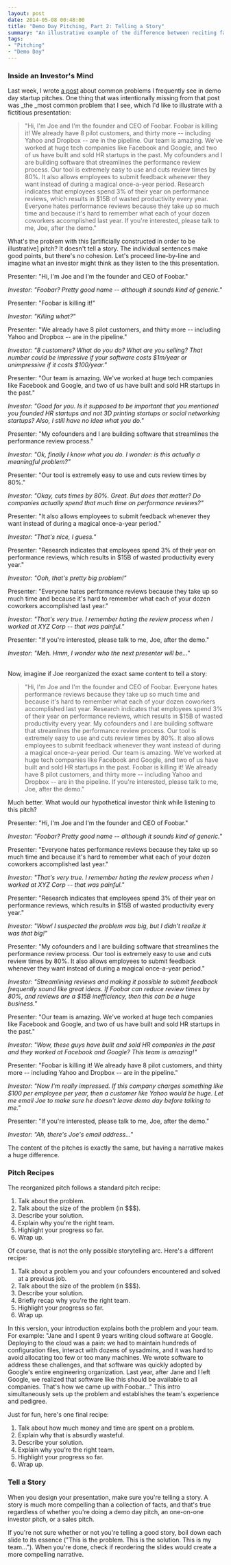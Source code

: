 ```yaml
---
layout: post
date: 2014-05-08 00:48:00
title: "Demo Day Pitching, Part 2: Telling a Story"
summary: "An illustrative example of the difference between reciting facts in a pitch vs. telling a story."
tags:
- "Pitching"
- "Demo Day"
---
```


### Inside an Investor's Mind

Last week, I wrote <a href="{{site.url}}demo-day-pitching-part-1-common-problems" target="_blank">a post</a> about common problems I frequently see in demo day startup pitches. One thing that was intentionally missing from that post was _the _most common problem that I see, which I'd like to illustrate with a fictitious presentation:

> "Hi, I'm Joe and I'm the founder and CEO of Foobar. Foobar is killing it! We already have 8 pilot customers, and thirty more -- including Yahoo and Dropbox -- are in the pipeline. Our team is amazing. We've worked at huge tech companies like Facebook and Google, and two of us have built and sold HR startups in the past. My cofounders and I are building software that streamlines the performance review process. Our tool is extremely easy to use and cuts review times by 80%. It also allows employees to submit feedback whenever they want instead of during a magical once-a-year period. Research indicates that employees spend 3% of their year on performance reviews, which results in $15B of wasted productivity every year. Everyone hates performance reviews because they take up so much time and because it's hard to remember what each of your dozen coworkers accomplished last year. If you're interested, please talk to me, Joe, after the demo."

What's the problem with this [artificially constructed in order to be illustrative] pitch? It doesn't tell a story. The individual sentences make good points, but there's no cohesion. Let's proceed line-by-line and imagine what an investor might think as they listen to the this presentation.

Presenter: "Hi, I'm Joe and I'm the founder and CEO of Foobar."

_Investor: "Foobar? Pretty good name -- although it sounds kind of generic."_

Presenter: "Foobar is killing it!"

_Investor: "Killing what?"_

Presenter: "We already have 8 pilot customers, and thirty more -- including Yahoo and Dropbox -- are in the pipeline."

_Investor: "8 customers? What do you do? What are you selling? That number could be impressive if your software costs $1m/year or unimpressive if it costs $100/year."_

Presenter: "Our team is amazing. We've worked at huge tech companies like Facebook and Google, and two of us have built and sold HR startups in the past."

_Investor: "Good for you. Is it supposed to be important that you mentioned you founded HR startups and not 3D printing startups or social networking startups? Also, I still have no idea what you do."_

Presenter: "My cofounders and I are building software that streamlines the performance review process."

_Investor: "Ok, finally I know what you do. I wonder: is this actually a meaningful problem?"_

Presenter: "Our tool is extremely easy to use and cuts review times by 80%."

_Investor: "Okay, cuts times by 80%. Great. But does that matter? Do companies actually spend that much time on performance reviews?"_

Presenter: "It also allows employees to submit feedback whenever they want instead of during a magical once-a-year period."

_Investor: "That's nice, I guess."_

Presenter: "Research indicates that employees spend 3% of their year on performance reviews, which results in $15B of wasted productivity every year."

_Investor: "Ooh, that's pretty big problem!"_

Presenter: "Everyone hates performance reviews because they take up so much time and because it's hard to remember what each of your dozen coworkers accomplished last year."

_Investor: "That's very true. I remember hating the review process when I worked at XYZ Corp -- that was painful."_

Presenter: "If you're interested, please talk to me, Joe, after the demo."

_Investor: "Meh. Hmm, I wonder who the next presenter will be..."_  

<br>
Now, imagine if Joe reorganized the exact same content to tell a story:

> "Hi, I'm Joe and I'm the founder and CEO of Foobar. Everyone hates performance reviews because they take up so much time and because it's hard to remember what each of your dozen coworkers accomplished last year. Research indicates that employees spend 3% of their year on performance reviews, which results in $15B of wasted productivity every year. My cofounders and I are building software that streamlines the performance review process. Our tool is extremely easy to use and cuts review times by 80%. It also allows employees to submit feedback whenever they want instead of during a magical once-a-year period. Our team is amazing. We've worked at huge tech companies like Facebook and Google, and two of us have built and sold HR startups in the past. Foobar is killing it! We already have 8 pilot customers, and thirty more -- including Yahoo and Dropbox -- are in the pipeline. If you're interested, please talk to me, Joe, after the demo."

Much better. What would our hypothetical investor think while listening to this pitch?

Presenter: "Hi, I'm Joe and I'm the founder and CEO of Foobar."

_Investor: "Foobar? Pretty good name -- although it sounds kind of generic."_

Presenter: "Everyone hates performance reviews because they take up so much time and because it's hard to remember what each of your dozen coworkers accomplished last year."

_Investor: "That's very true. I remember hating the review process when I worked at XYZ Corp -- that was painful."_

Presenter: "Research indicates that employees spend 3% of their year on performance reviews, which results in $15B of wasted productivity every year."

_Investor: "Wow! I suspected the problem was big, but I didn't realize it was that big!"_

Presenter: "My cofounders and I are building software that streamlines the performance review process. Our tool is extremely easy to use and cuts review times by 80%. It also allows employees to submit feedback whenever they want instead of during a magical once-a-year period."

_Investor: "Streamlining reviews and making it possible to submit feedback frequently sound like great ideas. If Foobar can reduce review times by 80%, and reviews are a $15B inefficiency, then this can be a huge business."_

Presenter: "Our team is amazing. We've worked at huge tech companies like Facebook and Google, and two of us have built and sold HR startups in the past."

_Investor: "Wow, these guys have built and sold HR companies in the past and they worked at Facebook and Google? This team is amazing!"_

Presenter: "Foobar is killing it! We already have 8 pilot customers, and thirty more -- including Yahoo and Dropbox -- are in the pipeline."

_Investor: "Now I'm really impressed. If this company charges something like $100 per employee per year, then a customer like Yahoo would be huge. Let me email Joe to make sure he doesn't leave demo day before talking to me."_

Presenter: "If you're interested, please talk to me, Joe, after the demo."

_Investor: "Ah, there's Joe's email address..."_

The content of the pitches is exactly the same, but having a narrative makes a huge difference.

### Pitch Recipes

The reorganized pitch follows a standard pitch recipe:

1. Talk about the problem.
2. Talk about the size of the problem (in $$$).
3. Describe your solution.
4. Explain why you're the right team.
5. Highlight your progress so far.
6. Wrap up.

Of course, that is not the only possible storytelling arc. Here's a different recipe: 

1. Talk about a problem you and your cofounders encountered and solved at a previous job.
2. Talk about the size of the problem (in $$$).
3. Describe your solution.
4. Briefly recap why you're the right team.
5. Highlight your progress so far.
6. Wrap up.

In this version, your introduction explains both the problem and your team. For example: "Jane and I spent 9 years writing cloud software at Google. Deploying to the cloud was a pain: we had to maintain hundreds of configuration files, interact with dozens of sysadmins, and it was hard to avoid allocating too few or too many machines. We wrote software to address these challenges, and that software was quickly adopted by Google's entire engineering organization. Last year, after Jane and I left Google, we realized that software like this should be available to all companies. That's how we came up with Foobar..." This intro simultaneously sets up the problem and establishes the team's experience and pedigree.

Just for fun, here's one final recipe:

1. Talk about how much money and time are spent on a problem.
2. Explain why that is absurdly wasteful.
3. Describe your solution.
4. Explain why you're the right team.
5. Highlight your progress so far.
6. Wrap up.

### Tell a Story

When you design your presentation, make sure you're telling a story. A story is much more compelling than a collection of facts, and that's true regardless of whether you're doing a demo day pitch, an one-on-one investor pitch, or a sales pitch.

If you're not sure whether or not you're telling a good story, boil down each slide to its essence ("This is the problem. This is the solution. This is my team..."). When you're done, check if reordering the slides would create a more compelling narrative.
